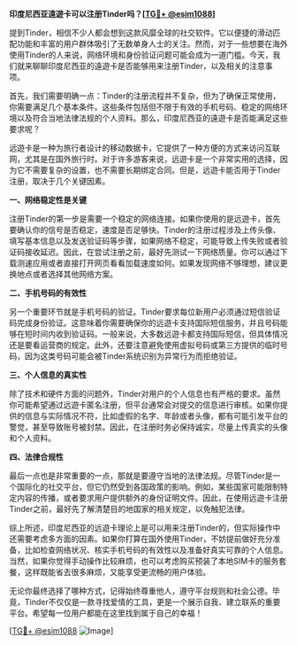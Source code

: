 **印度尼西亚遠遊卡可以注册Tinder吗？[[TG💪+ @esim1088](https://t.me/s/esim1088)]**

提到Tinder，相信不少人都会想到这款风靡全球的社交软件。它以便捷的滑动匹配功能和丰富的用户群体吸引了无数单身人士的关注。然而，对于一些想要在海外使用Tinder的人来说，网络环境和身份验证问题可能会成为一道门槛。今天，我们就来聊聊印度尼西亚的遠遊卡是否能够用来注册Tinder，以及相关的注意事项。

首先，我们需要明确一点：Tinder的注册流程并不复杂，但为了确保正常使用，你需要满足几个基本条件。这些条件包括但不限于有效的手机号码、稳定的网络环境以及符合当地法律法规的个人资料。那么，印度尼西亚的遠遊卡是否能满足这些要求呢？

远遊卡是一种为旅行者设计的移动数据卡，它提供了一种方便的方式来访问互联网，尤其是在国外旅行时。对于许多游客来说，远遊卡是一个非常实用的选择，因为它不需要复杂的设置，也不需要长期绑定合同。但是，远遊卡能否用于Tinder注册，取决于几个关键因素。

**一、网络稳定性是关键**

注册Tinder的第一步是需要一个稳定的网络连接。如果你使用的是远遊卡，首先要确认你的信号是否稳定，速度是否足够快。Tinder的注册过程涉及上传头像、填写基本信息以及发送验证码等步骤，如果网络不稳定，可能导致上传失败或者验证码接收延迟。因此，在尝试注册之前，最好先测试一下网络质量。你可以通过下载测速应用或者直接打开网页看看加载速度如何。如果发现网络不够理想，建议更换地点或者选择其他网络方案。

**二、手机号码的有效性**

另一个重要环节就是手机号码的验证。Tinder要求每位新用户必须通过短信验证码完成身份验证。这意味着你需要确保你的远遊卡支持国际短信服务，并且号码能够在短时间内收到验证码。一般来说，大多数远遊卡都支持国际短信，但具体情况还是要看运营商的规定。此外，还要注意避免使用虚拟号码或第三方提供的临时号码，因为这类号码可能会被Tinder系统识别为异常行为而拒绝验证。

**三、个人信息的真实性**

除了技术和硬件方面的问题外，Tinder对用户的个人信息也有严格的要求。虽然你可能希望通过远遊卡匿名注册，但平台通常会对提交的信息进行审核。如果你提供的信息与实际情况不符，比如虚假的名字、年龄或者头像，都有可能引发平台的警觉，甚至导致账号被封禁。因此，在注册时务必保持诚实，尽量上传真实的头像和个人资料。

**四、法律合规性**

最后一点也是非常重要的一点，那就是要遵守当地的法律法规。尽管Tinder是一个国际化的社交平台，但它仍然受到各国政策的影响。例如，某些国家可能限制特定内容的传播，或者要求用户提供额外的身份证明文件。因此，在使用远遊卡注册Tinder之前，最好先了解清楚目的地国家的相关规定，以免触犯法律。

综上所述，印度尼西亚的远遊卡理论上是可以用来注册Tinder的，但实际操作中还需要考虑多方面的因素。如果你打算在国外使用Tinder，不妨提前做好充分准备，比如检查网络状况、核实手机号码的有效性以及准备好真实可靠的个人信息。当然，如果你觉得手动操作比较麻烦，也可以考虑购买预装了本地SIM卡的服务套餐，这样既能省去很多麻烦，又能享受更流畅的用户体验。

无论你最终选择了哪种方式，记得始终尊重他人，遵守平台规则和社会公德。毕竟，Tinder不仅仅是一款寻找爱情的工具，更是一个展示自我、建立联系的重要平台。希望每一位用户都能在这里找到属于自己的幸福！

[[TG💪+ @esim1088](https://t.me/s/esim1088) ![Image](https://i.postimg.cc/4NQfJmqS/Snipaste-2025-05-13-00-14-12.png)]